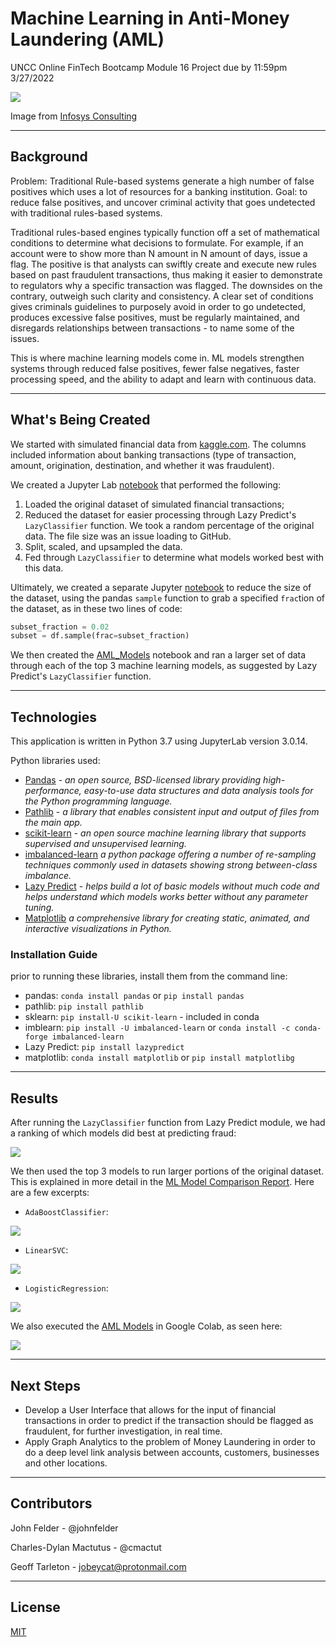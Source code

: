 # Machine Learning in Anti-Money Laundering (AML)
UNCC Online FinTech Bootcamp Module 16 Project due by 11:59pm 3/27/2022

![](Images/Infosys_graphic.png)

Image from [Infosys Consulting](https://www.infosysconsultinginsights.com/2020/01/15/transforming-anti-money-laundering-and-kyc-controls-with-ai-part-i/)


---

## Background

Problem: Traditional Rule-based systems generate a high number of false positives which uses a lot of resources for a banking institution. Goal: to reduce false positives, and uncover criminal activity that goes undetected with traditional rules-based systems.

Traditional rules-based engines typically function off a set of mathematical conditions to determine what decisions to formulate. For example, if an account were to show more than N amount in N amount of days, issue a flag. The positive is that analysts can swiftly create and execute new rules based on past fraudulent transactions, thus making it easier to demonstrate to regulators why a specific transaction was flagged. The downsides on the contrary, outweigh such clarity and consistency. A clear set of conditions gives criminals guidelines to purposely avoid in order to go undetected, produces excessive false positives, must be regularly maintained, and disregards relationships between transactions - to name some of the issues.

This is where machine learning models come in. ML models strengthen systems through reduced false positives, fewer false negatives, faster processing speed, and the ability to adapt and learn with continuous data. 

---

## What's Being Created

We started with simulated financial data from [kaggle.com](https://www.kaggle.com/ealaxi/paysim1). The columns included information about banking transactions (type of transaction, amount, origination, destination, and whether it was fraudulent).

We created a Jupyter Lab [notebook](AML_data_analyzer.ipynb) that performed the following:
 1. Loaded the original dataset of simulated financial transactions;
 2. Reduced the dataset for easier processing through Lazy Predict's `LazyClassifier` function. We took a random percentage of the original data. The file size was an issue loading to GitHub.
 3. Split, scaled, and upsampled the data.
 4. Fed through `LazyClassifier` to determine what models worked best with this data.
 
Ultimately, we created a separate Jupyter [notebook](create_sample_subset.ipynb) to reduce the size of the dataset, using the pandas `sample` function to grab a specified `frac`tion of the dataset, as in these two lines of code:
 ```python
subset_fraction = 0.02
subset = df.sample(frac=subset_fraction)
 ```

We then created the [AML_Models](AML_Models.ipynb) notebook and ran a larger set of data through each of the top 3 machine learning models, as suggested by Lazy Predict's `LazyClassifier` function.

---

## Technologies

This application is written in Python 3.7 using JupyterLab version 3.0.14.

Python libraries used:

 - [Pandas](https://pandas.pydata.org/pandas-docs/stable/) - *an open source, BSD-licensed library providing high-performance, easy-to-use data structures and data analysis tools for the Python programming language.*
 - [Pathlib](https://docs.python.org/3.7/library/pathlib.html) - *a library that enables consistent input and output of files from the main app.*
 - [scikit-learn](https://scikit-learn.org/stable/user_guide.html) - *an open source machine learning library that supports supervised and unsupervised learning.*
 - [imbalanced-learn](https://pypi.org/project/imbalanced-learn/) *a python package offering a number of re-sampling techniques commonly used in datasets showing strong between-class imbalance.*
 - [Lazy Predict](https://lazypredict.readthedocs.io/en/latest/) - *helps build a lot of basic models without much code and helps understand which models works better without any parameter tuning.*
 - [Matplotlib](https://matplotlib.org/) *a comprehensive library for creating static, animated, and interactive visualizations in Python.*

### Installation Guide

prior to running these libraries, install them from the command line:
  - pandas: `conda install pandas` or `pip install pandas`  
  - pathlib: `pip install pathlib`
  - sklearn: `pip install-U scikit-learn` - included in conda
  - imblearn: `pip install -U imbalanced-learn` or `conda install -c conda-forge imbalanced-learn`
  - Lazy Predict: `pip install lazypredict`
  - matplotlib: `conda install matplotlib` or `pip install matplotlibg`
  
---
  
## Results

After running the `LazyClassifier` function from Lazy Predict module, we had a ranking of which models did best at predicting fraud:

![](Images/lazypredict_results.png)

We then used the top 3 models to run larger portions of the original dataset. This is explained in more detail in the [ML Model Comparison Report](ML_model_comparison_report.md). Here are a few excerpts:

* `AdaBoostClassifier`:
<img src="Images/adaboost_scores.png"/>

* `LinearSVC`:
<img src="Images/linearsvc_scores.png"/>
  
* `LogisticRegression`:
<img src="Images/logistic_regression_scores.png"/>

We also executed the [AML Models](AML_models_for_Colab.ipynb) in Google Colab, as seen here:

![](Images/google_colab_run.gif)

---

## Next Steps

 - Develop a User Interface that allows for the input of financial transactions in order to predict if the transaction should be flagged as fraudulent, for further investigation, in real time.
 - Apply Graph Analytics to the problem of Money Laundering in order to do a deep level link analysis between accounts, customers, businesses and other locations.

---

## Contributors

John Felder - @johnfelder

Charles-Dylan Mactutus - @cmactut

Geoff Tarleton - jobeycat@protonmail.com

---

## License

[MIT](LICENSE)
